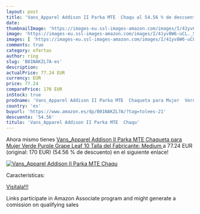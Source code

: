 ```yaml
---
layout: post
title: 'Vans_Apparel Addison II Parka MTE  Chaqu al 54.56 % de descuento'
date: 
thumbnailImage: 'https://images-eu.ssl-images-amazon.com/images/I/41yv8W6-uCL._SL200_.jpg'
image: 'https://images-eu.ssl-images-amazon.com/images/I/41yv8W6-uCL._SL200_.jpg'
images: [ 'https://images-eu.ssl-images-amazon.com/images/I/41yv8W6-uCL._SL200_.jpg' ]
comments: true
category: ofertas
author: ring
slug: 'B01NAKZL7A-es'
description:
actualPrice: 77.24 EUR
currency: EUR
price: 77.24
comparePrice: 170 EUR
inStock: true
prodname: 'Vans_Apparel Addison II Parka MTE  Chaqueta para Mujer  Verde  Purple Grape Leaf   10  Talla del Fabricante: Medium '
country: 'es'
buyurl: 'https://www.amazon.es/dp/B01NAKZL7A/?tag=tolees-21'
descuento: '54.56'
titulo: 'Vans_Apparel Addison II Parka MTE  Chaqu'
---
```


Ahora mismo tienes [Vans_Apparel Addison II Parka MTE  Chaqueta para Mujer  Verde  Purple Grape Leaf   10  Talla del Fabricante: Medium ](https://www.amazon.es/dp/B01NAKZL7A/?tag=tolees-21) a 77.24 EUR (original: 170 EUR) (54.56 %  de descuento) en el siguiente enlace!

[![Vans_Apparel Addison II Parka MTE  Chaqu](https://images-eu.ssl-images-amazon.com/images/I/41yv8W6-uCL._SL200_.jpg)](https://www.amazon.es/dp/B01NAKZL7A/?tag=tolees-21)

Características:


[Visítala!!!](https://www.amazon.es/dp/B01NAKZL7A/?tag=tolees-21)

Links participate in Amazon Associate program and might generate a comission on qualifying sales
